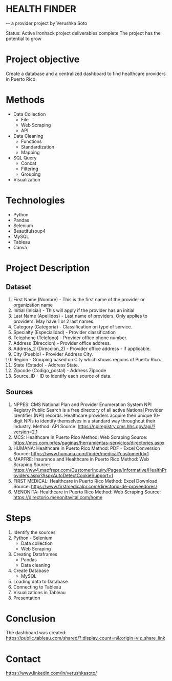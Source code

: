 # HEALTH FINDER
-- a provider project by Verushka Soto

  Status: Active
      Ironhack project deliverables complete
      The project has the potential to grow
# Project objective
  Create a database and a centralized dashboard to find healthcare providers in Puerto Rico
  
# Methods
  - Data Collection
      * File
      * Web Scraping
      * API
  - Data Cleaning
      * Functions
      * Standardization
      * Mapping
  - SQL Query
      * Concat
      * Filtering
      * Grouping
  - Visualization
# Technologies 
  - Python
  - Pandas
  - Selenium
  - Beautifulsoup4
  - MySQL
  - Tableau
  - Canva
# Project Description

  ## Dataset
  1. First Name (Nombre) - This is the first name of the provider or organization name
  2. Initial (Inicial) - This will apply if the provider has an initial
  3. Last Name (Apellidos) - Last name of providers. Only applies to providers. May have 1 or 2 last names.
  4. Category (Categoria) - Classification on type of service. 
  5. Specialty (Especialidad) - Provider classification
  6. Telephone (Telefono) - Provider office phone number.
  7. Address (Direccion) - Provider office address.
  8. Address_2 (Direccion_2) - Provider office address - if applicable.
  9. City (Pueblo) - Provider Address City.
  10. Region - Grouping based on City which shows regions of Puerto Rico.
  11. State (Estado) - Address State. 
  12. Zipcode (Codigo_postal) - Address Zipcode
  13. Source_ID - ID to identify each source of data.

  ## Sources
  1. NPPES: CMS National Plan and Provider Enumeration System
             NPI Registry Public Search is a free directory of all active National Provider Identifier (NPI) records. Healthcare providers acquire their unique 10-digit NPIs              to identify themselves in a standard way throughout their industry.
       Method: API
       Source: https://npiregistry.cms.hhs.gov/api/?version=2.1 
  3. MCS: Healthcare in Puerto Rico
     Method: Web Scraping
     Source: https://mcs.com.pr/es/paginas/herramientas-servicios/directories.aspx
  5. HUMANA: Healthcare in Puerto Rico
     Method: PDF - Excel Conversion
     Source: https://www.humana.com/finder/medical?customerId=1
  7. MAPFRE: Insurance and Healthcare in Puerto Rico
     Method: Web Scraping
     Source: https://ww4.mapfrepr.com/CustomerInquiry/Pages/Informative/HealthProviders.aspx?AspxAutoDetectCookieSupport=1
  8. FIRST MEDICAL: Healthcare in Puerto Rico
     Method: Excel Download
     Source: https://www.firstmedicalpr.com/directorio-de-proveedores/
  10. MENONITA: Healthcare in Puerto Rico
      Method: Web Scraping
      Source: https://directorio.menonitavital.com/home

# Steps
  1. Identify the sources
  2. Python - Selenium
     * Data collection
     * Web Scraping
  3. Creating Dataframes
     * Pandas 
     * Data cleaning
  4. Create Database
     * MySQL
  5. Loading data to Database
  6. Connecting to Tableau
  7. Visualizations in Tableau
  8. Presentation

# Conclusion
  The dashboard was created:
  https://public.tableau.com/shared/?:display_count=n&:origin=viz_share_link 
  
# Contact
  https://www.linkedin.com/in/verushkasoto/
  
  
  
